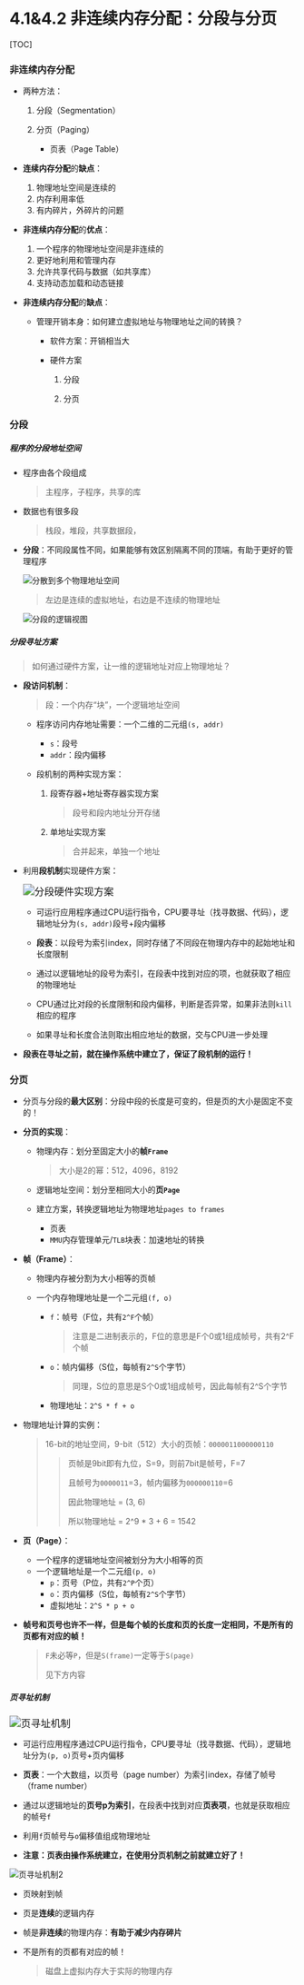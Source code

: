 # 4.1&4.2 非连续内存分配：分段与分页

[TOC]

### 非连续内存分配

* 两种方法：

  1. 分段（Segmentation）

  2. 分页（Paging）

     * 页表（Page Table）

* **连续内存分配**的**缺点**：

  1. 物理地址空间是连续的
  2. 内存利用率低
  3. 有内碎片，外碎片的问题

* **非连续内存分配**的**优点**：

  1. 一个程序的物理地址空间是非连续的
  2. 更好地利用和管理内存
  3. 允许共享代码与数据（如共享库）
  4. 支持动态加载和动态链接

* **非连续内存分配**的**缺点**：

  - 管理开销本身：如何建立虚拟地址与物理地址之间的转换？

    - 软件方案：开销相当大

    - 硬件方案

      1. 分段

      2. 分页



### 分段

##### 程序的分段地址空间

* 程序由各个段组成

  > 主程序，子程序，共享的库

* 数据也有很多段

  > 栈段，堆段，共享数据段，

* **分段**：不同段属性不同，如果能够有效区别隔离不同的顶端，有助于更好的管理程序

  ![分散到多个物理地址空间](.\pics\segmentation1.png)

  > 左边是连续的虚拟地址，右边是不连续的物理地址

  ![分段的逻辑视图](.\pics\segmentation2.png)



##### 分段寻址方案

> 如何通过硬件方案，让一维的逻辑地址对应上物理地址？

* **段访问机制**：

  > 段：一个内存“块”，一个逻辑地址空间

  * 程序访问内存地址需要：一个二维的二元组`(s, addr)`

    * `s`：段号
    * `addr`：段内偏移

  * 段机制的两种实现方案：

    1. 段寄存器+地址寄存器实现方案

       > 段号和段内地址分开存储

    2. 单地址实现方案

       > 合并起来，单独一个地址

* 利用**段机制**实现硬件方案：

  <img src=".\pics\segmentation3.png" alt="分段硬件实现方案" style="zoom:125%;" />

  * 可运行应用程序通过CPU运行指令，CPU要寻址（找寻数据、代码），逻辑地址分为`(s, addr)`段号+段内偏移

  * **段表**：以段号为索引index，同时存储了不同段在物理内存中的起始地址和长度限制
  * 通过以逻辑地址的段号为索引，在段表中找到对应的项，也就获取了相应的物理地址
  * CPU通过比对段的长度限制和段内偏移，判断是否异常，如果非法则`kill`相应的程序
  * 如果寻址和长度合法则取出相应地址的数据，交与CPU进一步处理

* **段表在寻址之前，就在操作系统中建立了，保证了段机制的运行！**



### 分页

* 分页与分段的**最大区别**：分段中段的长度是可变的，但是页的大小是固定不变的！

* **分页的实现**：

  * 物理内存：划分至固定大小的**帧`Frame`**

    >  大小是2的幂：512，4096，8192

  * 逻辑地址空间：划分至相同大小的**页`Page`**

  * 建立方案，转换逻辑地址为物理地址`pages to frames`

    * 页表
    * `MMU`内存管理单元/`TLB`块表：加速地址的转换

* **帧（Frame）**：

  * 物理内存被分割为大小相等的页帧

  * 一个内存物理地址是一个二元组`(f, o)`

    * `f`：帧号（F位，共有`2^F`个帧）

      > 注意是二进制表示的，F位的意思是F个0或1组成帧号，共有2^F个帧

    * `o`：帧内偏移（S位，每帧有`2^S`个字节）

      > 同理，S位的意思是S个0或1组成帧号，因此每帧有2^S个字节

    * 物理地址：`2^S * f + o`

* 物理地址计算的实例：

  > 16-bit的地址空间，9-bit（512）大小的页帧：`0000011000000110`
  >
  > > 页帧是9bit即有九位，S=9，则前7bit是帧号，F=7
  > >
  > > 且帧号为`0000011`=3，帧内偏移为`000000110`=6
  > >
  > > 因此物理地址 = (3, 6)
  > >
  > > 所以物理地址 = 2^9 * 3 + 6 = 1542

* **页（Page）**：
  * 一个程序的逻辑地址空间被划分为大小相等的页
  * 一个逻辑地址是一个二元组`(p, o)`
    * `p`：页号（P位，共有`2^P`个页）
    * `o`：页内偏移（S位，每帧有`2^S`个字节）
    * 虚拟地址：`2^S * p + o`

* **帧号和页号也许不一样，但是每个帧的长度和页的长度一定相同，不是所有的页都有对应的帧！**

  > `F`未必等`P`，但是`S(frame)`一定等于`S(page)`
  >
  > 见下方内容



##### 页寻址机制

​	<img src=".\pics\page1.png" alt="页寻址机制" style="zoom:125%;" />

* 可运行应用程序通过CPU运行指令，CPU要寻址（找寻数据、代码），逻辑地址分为`(p, o)`页号+页内偏移

* **页表**：一个大数组，以页号（page number）为索引index，存储了帧号（frame number）
* 通过以逻辑地址的**页号p为索引**，在段表中找到对应**页表项**，也就是获取相应的帧号`f`
* 利用`f`页帧号与`o`偏移值组成物理地址

* **注意：页表由操作系统建立，在使用分页机制之前就建立好了！**

![页寻址机制2](.\pics\page2.png)

* 页映射到帧

* 页是**连续**的逻辑内存

* 帧是**非连续**的物理内存：**有助于减少内存碎片**

* 不是所有的页都有对应的帧！

  > 磁盘上虚拟内存大于实际的物理内存